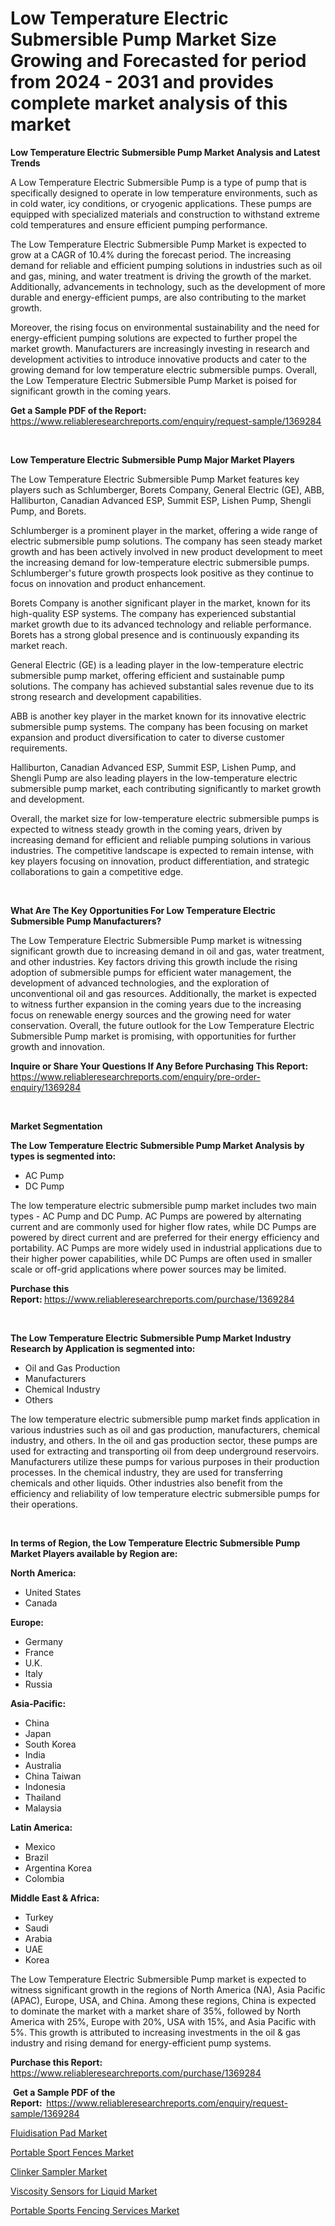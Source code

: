 <p><h1>Low Temperature Electric Submersible Pump Market Size Growing and Forecasted for period from 2024 - 2031 and provides complete market analysis of this market</h1></p><p><strong>Low Temperature Electric Submersible Pump Market Analysis and Latest Trends</strong></p>
<p><p>A Low Temperature Electric Submersible Pump is a type of pump that is specifically designed to operate in low temperature environments, such as in cold water, icy conditions, or cryogenic applications. These pumps are equipped with specialized materials and construction to withstand extreme cold temperatures and ensure efficient pumping performance.</p><p>The Low Temperature Electric Submersible Pump Market is expected to grow at a CAGR of 10.4% during the forecast period. The increasing demand for reliable and efficient pumping solutions in industries such as oil and gas, mining, and water treatment is driving the growth of the market. Additionally, advancements in technology, such as the development of more durable and energy-efficient pumps, are also contributing to the market growth.</p><p>Moreover, the rising focus on environmental sustainability and the need for energy-efficient pumping solutions are expected to further propel the market growth. Manufacturers are increasingly investing in research and development activities to introduce innovative products and cater to the growing demand for low temperature electric submersible pumps. Overall, the Low Temperature Electric Submersible Pump Market is poised for significant growth in the coming years.</p></p>
<p><strong>Get a Sample PDF of the Report:&nbsp;</strong> <a href="https://www.reliableresearchreports.com/enquiry/request-sample/1369284">https://www.reliableresearchreports.com/enquiry/request-sample/1369284</a></p>
<p>&nbsp;</p>
<p><strong>Low Temperature Electric Submersible Pump Major Market Players</strong></p>
<p><p>The Low Temperature Electric Submersible Pump Market features key players such as Schlumberger, Borets Company, General Electric (GE), ABB, Halliburton, Canadian Advanced ESP, Summit ESP, Lishen Pump, Shengli Pump, and Borets.</p><p>Schlumberger is a prominent player in the market, offering a wide range of electric submersible pump solutions. The company has seen steady market growth and has been actively involved in new product development to meet the increasing demand for low-temperature electric submersible pumps. Schlumberger's future growth prospects look positive as they continue to focus on innovation and product enhancement.</p><p>Borets Company is another significant player in the market, known for its high-quality ESP systems. The company has experienced substantial market growth due to its advanced technology and reliable performance. Borets has a strong global presence and is continuously expanding its market reach.</p><p>General Electric (GE) is a leading player in the low-temperature electric submersible pump market, offering efficient and sustainable pump solutions. The company has achieved substantial sales revenue due to its strong research and development capabilities.</p><p>ABB is another key player in the market known for its innovative electric submersible pump systems. The company has been focusing on market expansion and product diversification to cater to diverse customer requirements.</p><p>Halliburton, Canadian Advanced ESP, Summit ESP, Lishen Pump, and Shengli Pump are also leading players in the low-temperature electric submersible pump market, each contributing significantly to market growth and development.</p><p>Overall, the market size for low-temperature electric submersible pumps is expected to witness steady growth in the coming years, driven by increasing demand for efficient and reliable pumping solutions in various industries. The competitive landscape is expected to remain intense, with key players focusing on innovation, product differentiation, and strategic collaborations to gain a competitive edge.</p></p>
<p>&nbsp;</p>
<p><strong>What Are The Key Opportunities For Low Temperature Electric Submersible Pump Manufacturers?</strong></p>
<p><p>The Low Temperature Electric Submersible Pump market is witnessing significant growth due to increasing demand in oil and gas, water treatment, and other industries. Key factors driving this growth include the rising adoption of submersible pumps for efficient water management, the development of advanced technologies, and the exploration of unconventional oil and gas resources. Additionally, the market is expected to witness further expansion in the coming years due to the increasing focus on renewable energy sources and the growing need for water conservation. Overall, the future outlook for the Low Temperature Electric Submersible Pump market is promising, with opportunities for further growth and innovation.</p></p>
<p><strong>Inquire or Share Your Questions If Any Before Purchasing This Report:</strong> <a href="https://www.reliableresearchreports.com/enquiry/pre-order-enquiry/1369284">https://www.reliableresearchreports.com/enquiry/pre-order-enquiry/1369284</a></p>
<p>&nbsp;</p>
<p><strong>Market Segmentation</strong></p>
<p><strong>The Low Temperature Electric Submersible Pump Market Analysis by types is segmented into:</strong></p>
<p><ul><li>AC Pump</li><li>DC Pump</li></ul></p>
<p><p>The low temperature electric submersible pump market includes two main types - AC Pump and DC Pump. AC Pumps are powered by alternating current and are commonly used for higher flow rates, while DC Pumps are powered by direct current and are preferred for their energy efficiency and portability. AC Pumps are more widely used in industrial applications due to their higher power capabilities, while DC Pumps are often used in smaller scale or off-grid applications where power sources may be limited.</p></p>
<p><strong>Purchase this Report:&nbsp;</strong><a href="https://www.reliableresearchreports.com/purchase/1369284">https://www.reliableresearchreports.com/purchase/1369284</a></p>
<p>&nbsp;</p>
<p><strong>The Low Temperature Electric Submersible Pump Market Industry Research by Application is segmented into:</strong></p>
<p><ul><li>Oil and Gas Production</li><li>Manufacturers</li><li>Chemical Industry</li><li>Others</li></ul></p>
<p><p>The low temperature electric submersible pump market finds application in various industries such as oil and gas production, manufacturers, chemical industry, and others. In the oil and gas production sector, these pumps are used for extracting and transporting oil from deep underground reservoirs. Manufacturers utilize these pumps for various purposes in their production processes. In the chemical industry, they are used for transferring chemicals and other liquids. Other industries also benefit from the efficiency and reliability of low temperature electric submersible pumps for their operations.</p></p>
<p>&nbsp;</p>
<p><strong>In terms of Region, the Low Temperature Electric Submersible Pump Market Players available by Region are:</strong></p>
<p>
    <p> <strong> North America: </strong>
        <ul>
            <li>United States</li>
            <li>Canada</li>
        </ul>
        </p> 
    <p> <strong> Europe: </strong>
        <ul>
            <li>Germany</li>
            <li>France</li>
            <li>U.K.</li>
            <li>Italy</li>
            <li>Russia</li>
        </ul>
        </p> 
    <p> <strong> Asia-Pacific: </strong>
        <ul>
            <li>China</li>
            <li>Japan</li>
            <li>South Korea</li>
            <li>India</li>
            <li>Australia</li>
            <li>China Taiwan</li>
            <li>Indonesia</li>
            <li>Thailand</li>
            <li>Malaysia</li>
        </ul>
        </p> 
    <p> <strong> Latin America: </strong>
        <ul>
            <li>Mexico</li>
            <li>Brazil</li>
            <li>Argentina Korea</li>
            <li>Colombia</li>
        </ul>
        </p> 
    <p> <strong> Middle East & Africa: </strong>
        <ul>
            <li>Turkey</li>
            <li>Saudi</li>
            <li>Arabia</li>
            <li>UAE</li>
            <li>Korea</li>
        </ul>
    </p>
    </p>
<p><p>The Low Temperature Electric Submersible Pump market is expected to witness significant growth in the regions of North America (NA), Asia Pacific (APAC), Europe, USA, and China. Among these regions, China is expected to dominate the market with a market share of 35%, followed by North America with 25%, Europe with 20%, USA with 15%, and Asia Pacific with 5%. This growth is attributed to increasing investments in the oil & gas industry and rising demand for energy-efficient pump systems.</p></p>
<p><strong>Purchase this Report: </strong><a href="https://www.reliableresearchreports.com/purchase/1369284">https://www.reliableresearchreports.com/purchase/1369284</a></p>
<p>&nbsp;<strong>Get a Sample PDF of the Report:&nbsp;&nbsp;</strong><a href="https://www.reliableresearchreports.com/enquiry/request-sample/1369284">https://www.reliableresearchreports.com/enquiry/request-sample/1369284</a></p>
<p><strong></strong></p>
<p><p><a href="https://medium.com/@raymondgray765/fluidisation-pad-market-report-reveals-the-latest-trends-and-growth-opportunities-of-this-market-060714fe1bd9">Fluidisation Pad Market</a></p><p><a href="https://medium.com/@linabernier/portable-sport-fences-market-analysis-and-sze-forecasted-for-period-from-2024-to-2031-da66d3ba18c1">Portable Sport Fences Market</a></p><p><a href="https://medium.com/@raymondgray765/clinker-sampler-market-exploring-market-share-market-trends-and-future-growth-f7a93461c7e8">Clinker Sampler Market</a></p><p><a href="https://medium.com/@christinaweber16/viscosity-sensors-for-liquid-market-outlook-industry-overview-and-forecast-2024-to-2031-1251039c4e06">Viscosity Sensors for Liquid Market</a></p><p><a href="https://medium.com/@linabernier/portable-sports-fencing-services-market-competitive-analysis-market-trends-and-forecast-to-2031-70dd591d389c">Portable Sports Fencing Services Market</a></p></p>